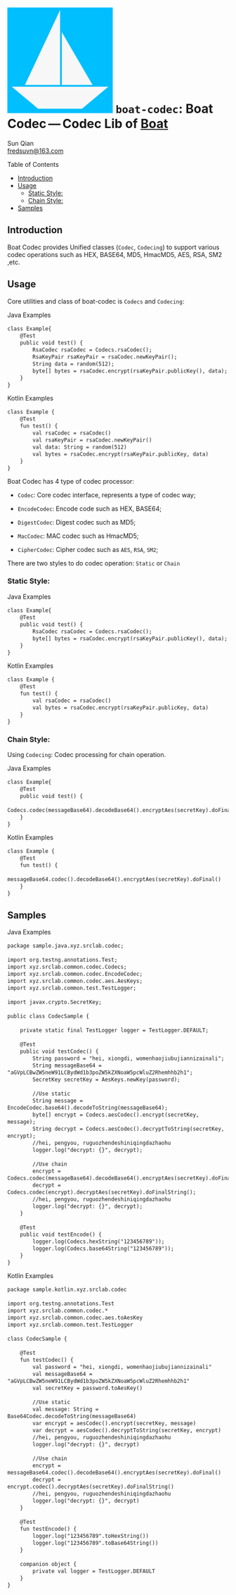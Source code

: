 # <span class="image">![Boat Codec](../../logo.svg)</span> `boat-codec`: Boat Codec — Codec Lib of [Boat](../../README.md)

<span id="author" class="author">Sun Qian</span>  
<span id="email" class="email"><fredsuvn@163.com></span>  

Table of Contents

-   [Introduction](#_introduction)
-   [Usage](#_usage)
    -   [Static Style:](#_static_style)
    -   [Chain Style:](#_chain_style)
-   [Samples](#_samples)

## Introduction

Boat Codec provides Unified classes (`Codec`, `Codecing`) to support
various codec operations such as HEX, BASE64, MD5, HmacMD5, AES, RSA,
SM2 ,etc.

## Usage

Core utilities and class of boat-codec is `Codecs` and `Codecing`:

Java Examples

    class Example{
        @Test
        public void test() {
            RsaCodec rsaCodec = Codecs.rsaCodec();
            RsaKeyPair rsaKeyPair = rsaCodec.newKeyPair();
            String data = random(512);
            byte[] bytes = rsaCodec.encrypt(rsaKeyPair.publicKey(), data);
        }
    }

Kotlin Examples

    class Example {
        @Test
        fun test() {
            val rsaCodec = rsaCodec()
            val rsaKeyPair = rsaCodec.newKeyPair()
            val data: String = random(512)
            val bytes = rsaCodec.encrypt(rsaKeyPair.publicKey, data)
        }
    }

Boat Codec has 4 type of codec processor:

-   `Codec`: Core codec interface, represents a type of codec way;

-   `EncodeCodec`: Encode code such as HEX, BASE64;

-   `DigestCodec`: Digest codec such as MD5;

-   `MacCodec`: MAC codec such as HmacMD5;

-   `CipherCodec`: Cipher codec such as `AES`, `RSA`, `SM2`;

There are two styles to do codec operation: `Static` or `Chain`

### Static Style:

Java Examples

    class Example{
        @Test
        public void test() {
            RsaCodec rsaCodec = Codecs.rsaCodec();
            byte[] bytes = rsaCodec.encrypt(rsaKeyPair.publicKey(), data);
        }
    }

Kotlin Examples

    class Example {
        @Test
        fun test() {
            val rsaCodec = rsaCodec()
            val bytes = rsaCodec.encrypt(rsaKeyPair.publicKey, data)
        }
    }

### Chain Style:

Using `Codecing`: Codec processing for chain operation.

Java Examples

    class Example{
        @Test
        public void test() {
            Codecs.codec(messageBase64).decodeBase64().encryptAes(secretKey).doFinal();
        }
    }

Kotlin Examples

    class Example {
        @Test
        fun test() {
            messageBase64.codec().decodeBase64().encryptAes(secretKey).doFinal()
        }
    }

## Samples

Java Examples

    package sample.java.xyz.srclab.codec;

    import org.testng.annotations.Test;
    import xyz.srclab.common.codec.Codecs;
    import xyz.srclab.common.codec.EncodeCodec;
    import xyz.srclab.common.codec.aes.AesKeys;
    import xyz.srclab.common.test.TestLogger;

    import javax.crypto.SecretKey;

    public class CodecSample {

        private static final TestLogger logger = TestLogger.DEFAULT;

        @Test
        public void testCodec() {
            String password = "hei, xiongdi, womenhaojiubujiannizainali";
            String messageBase64 = "aGVpLCBwZW5neW91LCBydWd1b3poZW5kZXNoaW5pcWluZ2Rhemhhb2h1";
            SecretKey secretKey = AesKeys.newKey(password);

            //Use static
            String message = EncodeCodec.base64().decodeToString(messageBase64);
            byte[] encrypt = Codecs.aesCodec().encrypt(secretKey, message);
            String decrypt = Codecs.aesCodec().decryptToString(secretKey, encrypt);
            //hei, pengyou, ruguozhendeshiniqingdazhaohu
            logger.log("decrypt: {}", decrypt);

            //Use chain
            encrypt = Codecs.codec(messageBase64).decodeBase64().encryptAes(secretKey).doFinal();
            decrypt = Codecs.codec(encrypt).decryptAes(secretKey).doFinalString();
            //hei, pengyou, ruguozhendeshiniqingdazhaohu
            logger.log("decrypt: {}", decrypt);
        }

        @Test
        public void testEncode() {
            logger.log(Codecs.hexString("123456789"));
            logger.log(Codecs.base64String("123456789"));
        }
    }

Kotlin Examples

    package sample.kotlin.xyz.srclab.codec

    import org.testng.annotations.Test
    import xyz.srclab.common.codec.*
    import xyz.srclab.common.codec.aes.toAesKey
    import xyz.srclab.common.test.TestLogger

    class CodecSample {

        @Test
        fun testCodec() {
            val password = "hei, xiongdi, womenhaojiubujiannizainali"
            val messageBase64 = "aGVpLCBwZW5neW91LCBydWd1b3poZW5kZXNoaW5pcWluZ2Rhemhhb2h1"
            val secretKey = password.toAesKey()

            //Use static
            val message: String = Base64Codec.decodeToString(messageBase64)
            var encrypt = aesCodec().encrypt(secretKey, message)
            var decrypt = aesCodec().decryptToString(secretKey, encrypt)
            //hei, pengyou, ruguozhendeshiniqingdazhaohu
            logger.log("decrypt: {}", decrypt)

            //Use chain
            encrypt = messageBase64.codec().decodeBase64().encryptAes(secretKey).doFinal()
            decrypt = encrypt.codec().decryptAes(secretKey).doFinalString()
            //hei, pengyou, ruguozhendeshiniqingdazhaohu
            logger.log("decrypt: {}", decrypt)
        }

        @Test
        fun testEncode() {
            logger.log("123456789".toHexString())
            logger.log("123456789".toBase64String())
        }

        companion object {
            private val logger = TestLogger.DEFAULT
        }
    }
